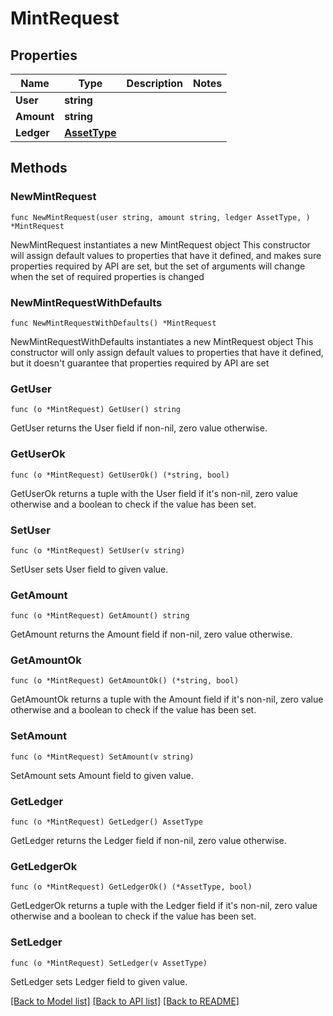 # MintRequest

## Properties

Name | Type | Description | Notes
------------ | ------------- | ------------- | -------------
**User** | **string** |  | 
**Amount** | **string** |  | 
**Ledger** | [**AssetType**](AssetType.md) |  | 

## Methods

### NewMintRequest

`func NewMintRequest(user string, amount string, ledger AssetType, ) *MintRequest`

NewMintRequest instantiates a new MintRequest object
This constructor will assign default values to properties that have it defined,
and makes sure properties required by API are set, but the set of arguments
will change when the set of required properties is changed

### NewMintRequestWithDefaults

`func NewMintRequestWithDefaults() *MintRequest`

NewMintRequestWithDefaults instantiates a new MintRequest object
This constructor will only assign default values to properties that have it defined,
but it doesn't guarantee that properties required by API are set

### GetUser

`func (o *MintRequest) GetUser() string`

GetUser returns the User field if non-nil, zero value otherwise.

### GetUserOk

`func (o *MintRequest) GetUserOk() (*string, bool)`

GetUserOk returns a tuple with the User field if it's non-nil, zero value otherwise
and a boolean to check if the value has been set.

### SetUser

`func (o *MintRequest) SetUser(v string)`

SetUser sets User field to given value.


### GetAmount

`func (o *MintRequest) GetAmount() string`

GetAmount returns the Amount field if non-nil, zero value otherwise.

### GetAmountOk

`func (o *MintRequest) GetAmountOk() (*string, bool)`

GetAmountOk returns a tuple with the Amount field if it's non-nil, zero value otherwise
and a boolean to check if the value has been set.

### SetAmount

`func (o *MintRequest) SetAmount(v string)`

SetAmount sets Amount field to given value.


### GetLedger

`func (o *MintRequest) GetLedger() AssetType`

GetLedger returns the Ledger field if non-nil, zero value otherwise.

### GetLedgerOk

`func (o *MintRequest) GetLedgerOk() (*AssetType, bool)`

GetLedgerOk returns a tuple with the Ledger field if it's non-nil, zero value otherwise
and a boolean to check if the value has been set.

### SetLedger

`func (o *MintRequest) SetLedger(v AssetType)`

SetLedger sets Ledger field to given value.



[[Back to Model list]](../README.md#documentation-for-models) [[Back to API list]](../README.md#documentation-for-api-endpoints) [[Back to README]](../README.md)



